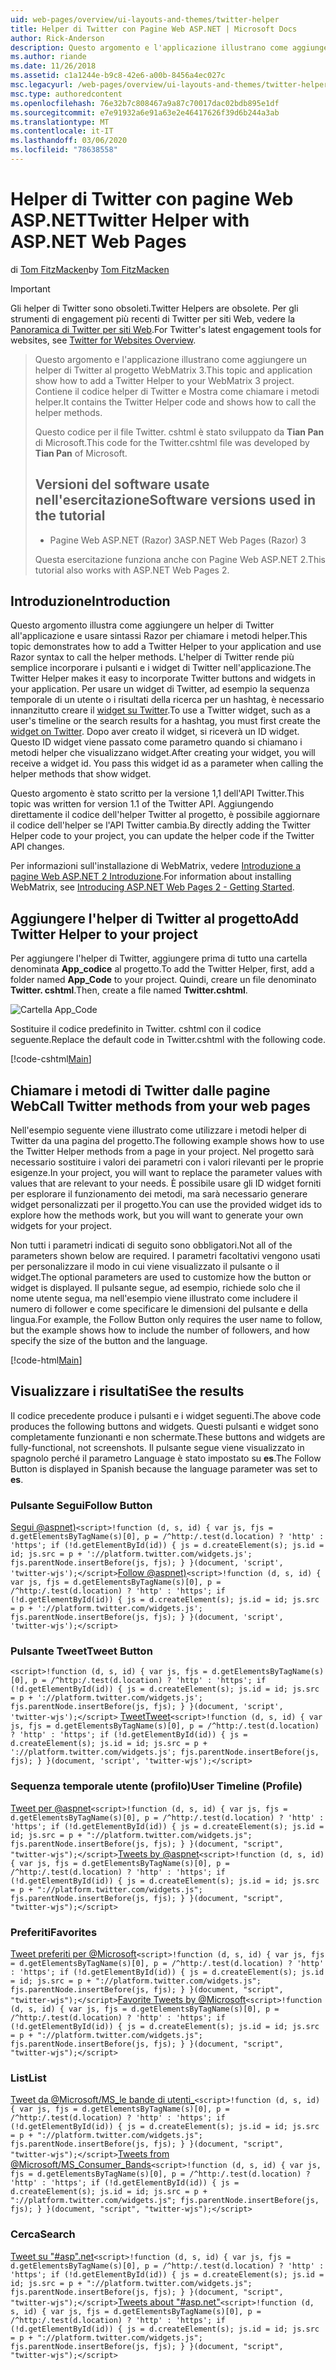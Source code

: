 ```yaml
---
uid: web-pages/overview/ui-layouts-and-themes/twitter-helper
title: Helper di Twitter con Pagine Web ASP.NET | Microsoft Docs
author: Rick-Anderson
description: Questo argomento e l'applicazione illustrano come aggiungere un helper di Twitter al progetto WebMatrix 3. Contiene il codice dell'helper di Twitter e Mostra come chiamare l'helper...
ms.author: riande
ms.date: 11/26/2018
ms.assetid: c1a1244e-b9c8-42e6-a00b-8456a4ec027c
msc.legacyurl: /web-pages/overview/ui-layouts-and-themes/twitter-helper
msc.type: authoredcontent
ms.openlocfilehash: 76e32b7c808467a9a87c70017dac02bdb895e1df
ms.sourcegitcommit: e7e91932a6e91a63e2e46417626f39d6b244a3ab
ms.translationtype: MT
ms.contentlocale: it-IT
ms.lasthandoff: 03/06/2020
ms.locfileid: "78638558"
---
```

# <a name="twitter-helper-with-aspnet-web-pages"></a><span data-ttu-id="47478-104">Helper di Twitter con pagine Web ASP.NET</span><span class="sxs-lookup"><span data-stu-id="47478-104">Twitter Helper with ASP.NET Web Pages</span></span>

<span data-ttu-id="47478-105">di [Tom FitzMacken](https://github.com/tfitzmac)</span><span class="sxs-lookup"><span data-stu-id="47478-105">by [Tom FitzMacken](https://github.com/tfitzmac)</span></span>

> [!IMPORTANT]
> <span data-ttu-id="47478-106">Gli helper di Twitter sono obsoleti.</span><span class="sxs-lookup"><span data-stu-id="47478-106">Twitter Helpers are obsolete.</span></span> <span data-ttu-id="47478-107">Per gli strumenti di engagement più recenti di Twitter per siti Web, vedere la [Panoramica di Twitter per siti Web](https://developer.twitter.com/en/docs/twitter-for-websites/overview).</span><span class="sxs-lookup"><span data-stu-id="47478-107">For Twitter's latest engagement tools for websites, see [Twitter for Websites Overview](https://developer.twitter.com/en/docs/twitter-for-websites/overview).</span></span>

> <span data-ttu-id="47478-108">Questo argomento e l'applicazione illustrano come aggiungere un helper di Twitter al progetto WebMatrix 3.</span><span class="sxs-lookup"><span data-stu-id="47478-108">This topic and application show how to add a Twitter Helper to your WebMatrix 3 project.</span></span> <span data-ttu-id="47478-109">Contiene il codice helper di Twitter e Mostra come chiamare i metodi helper.</span><span class="sxs-lookup"><span data-stu-id="47478-109">It contains the Twitter Helper code and shows how to call the helper methods.</span></span>
> 
> <span data-ttu-id="47478-110">Questo codice per il file Twitter. cshtml è stato sviluppato da **Tian Pan** di Microsoft.</span><span class="sxs-lookup"><span data-stu-id="47478-110">This code for the Twitter.cshtml file was developed by **Tian Pan** of Microsoft.</span></span>
> 
> ## <a name="software-versions-used-in-the-tutorial"></a><span data-ttu-id="47478-111">Versioni del software usate nell'esercitazione</span><span class="sxs-lookup"><span data-stu-id="47478-111">Software versions used in the tutorial</span></span>
> 
> 
> - <span data-ttu-id="47478-112">Pagine Web ASP.NET (Razor) 3</span><span class="sxs-lookup"><span data-stu-id="47478-112">ASP.NET Web Pages (Razor) 3</span></span>
>   
> 
> <span data-ttu-id="47478-113">Questa esercitazione funziona anche con Pagine Web ASP.NET 2.</span><span class="sxs-lookup"><span data-stu-id="47478-113">This tutorial also works with ASP.NET Web Pages 2.</span></span>

## <a name="introduction"></a><span data-ttu-id="47478-114">Introduzione</span><span class="sxs-lookup"><span data-stu-id="47478-114">Introduction</span></span>

<span data-ttu-id="47478-115">Questo argomento illustra come aggiungere un helper di Twitter all'applicazione e usare sintassi Razor per chiamare i metodi helper.</span><span class="sxs-lookup"><span data-stu-id="47478-115">This topic demonstrates how to add a Twitter Helper to your application and use Razor syntax to call the helper methods.</span></span> <span data-ttu-id="47478-116">L'helper di Twitter rende più semplice incorporare i pulsanti e i widget di Twitter nell'applicazione.</span><span class="sxs-lookup"><span data-stu-id="47478-116">The Twitter Helper makes it easy to incorporate Twitter buttons and widgets in your application.</span></span> <span data-ttu-id="47478-117">Per usare un widget di Twitter, ad esempio la sequenza temporale di un utente o i risultati della ricerca per un hashtag, è necessario innanzitutto creare il [widget su Twitter](https://twitter.com/settings/widgets).</span><span class="sxs-lookup"><span data-stu-id="47478-117">To use a Twitter widget, such as a user's timeline or the search results for a hashtag, you must first create the [widget on Twitter](https://twitter.com/settings/widgets).</span></span> <span data-ttu-id="47478-118">Dopo aver creato il widget, si riceverà un ID widget. Questo ID widget viene passato come parametro quando si chiamano i metodi helper che visualizzano widget.</span><span class="sxs-lookup"><span data-stu-id="47478-118">After creating your widget, you will receive a widget id. You pass this widget id as a parameter when calling the helper methods that show widget.</span></span>

<span data-ttu-id="47478-119">Questo argomento è stato scritto per la versione 1,1 dell'API Twitter.</span><span class="sxs-lookup"><span data-stu-id="47478-119">This topic was written for version 1.1 of the Twitter API.</span></span> <span data-ttu-id="47478-120">Aggiungendo direttamente il codice dell'helper Twitter al progetto, è possibile aggiornare il codice dell'helper se l'API Twitter cambia.</span><span class="sxs-lookup"><span data-stu-id="47478-120">By directly adding the Twitter Helper code to your project, you can update the helper code if the Twitter API changes.</span></span>

<span data-ttu-id="47478-121">Per informazioni sull'installazione di WebMatrix, vedere [Introduzione a pagine Web ASP.NET 2 Introduzione](../getting-started/introducing-aspnet-web-pages-2/getting-started.md).</span><span class="sxs-lookup"><span data-stu-id="47478-121">For information about installing WebMatrix, see [Introducing ASP.NET Web Pages 2 - Getting Started](../getting-started/introducing-aspnet-web-pages-2/getting-started.md).</span></span>

## <a name="add-twitter-helper-to-your-project"></a><span data-ttu-id="47478-122">Aggiungere l'helper di Twitter al progetto</span><span class="sxs-lookup"><span data-stu-id="47478-122">Add Twitter Helper to your project</span></span>

<span data-ttu-id="47478-123">Per aggiungere l'helper di Twitter, aggiungere prima di tutto una cartella denominata **App\_codice** al progetto.</span><span class="sxs-lookup"><span data-stu-id="47478-123">To add the Twitter Helper, first, add a folder named **App\_Code** to your project.</span></span> <span data-ttu-id="47478-124">Quindi, creare un file denominato **Twitter. cshtml**.</span><span class="sxs-lookup"><span data-stu-id="47478-124">Then, create a file named **Twitter.cshtml**.</span></span>

![Cartella App_Code](twitter-helper/_static/image1.png)

<span data-ttu-id="47478-126">Sostituire il codice predefinito in Twitter. cshtml con il codice seguente.</span><span class="sxs-lookup"><span data-stu-id="47478-126">Replace the default code in Twitter.cshtml with the following code.</span></span>

[!code-cshtml[Main](twitter-helper/samples/sample1.cshtml)]

## <a name="call-twitter-methods-from-your-web-pages"></a><span data-ttu-id="47478-127">Chiamare i metodi di Twitter dalle pagine Web</span><span class="sxs-lookup"><span data-stu-id="47478-127">Call Twitter methods from your web pages</span></span>

<span data-ttu-id="47478-128">Nell'esempio seguente viene illustrato come utilizzare i metodi helper di Twitter da una pagina del progetto.</span><span class="sxs-lookup"><span data-stu-id="47478-128">The following example shows how to use the Twitter Helper methods from a page in your project.</span></span> <span data-ttu-id="47478-129">Nel progetto sarà necessario sostituire i valori dei parametri con i valori rilevanti per le proprie esigenze.</span><span class="sxs-lookup"><span data-stu-id="47478-129">In your project, you will want to replace the parameter values with values that are relevant to your needs.</span></span> <span data-ttu-id="47478-130">È possibile usare gli ID widget forniti per esplorare il funzionamento dei metodi, ma sarà necessario generare widget personalizzati per il progetto.</span><span class="sxs-lookup"><span data-stu-id="47478-130">You can use the provided widget ids to explore how the methods work, but you will want to generate your own widgets for your project.</span></span>

<span data-ttu-id="47478-131">Non tutti i parametri indicati di seguito sono obbligatori.</span><span class="sxs-lookup"><span data-stu-id="47478-131">Not all of the parameters shown below are required.</span></span> <span data-ttu-id="47478-132">I parametri facoltativi vengono usati per personalizzare il modo in cui viene visualizzato il pulsante o il widget.</span><span class="sxs-lookup"><span data-stu-id="47478-132">The optional parameters are used to customize how the button or widget is displayed.</span></span> <span data-ttu-id="47478-133">Il pulsante segue, ad esempio, richiede solo che il nome utente segua, ma nell'esempio viene illustrato come includere il numero di follower e come specificare le dimensioni del pulsante e della lingua.</span><span class="sxs-lookup"><span data-stu-id="47478-133">For example, the Follow Button only requires the user name to follow, but the example shows how to include the number of followers, and how specify the size of the button and the language.</span></span>

[!code-html[Main](twitter-helper/samples/sample2.html)]

## <a name="see-the-results"></a><span data-ttu-id="47478-134">Visualizzare i risultati</span><span class="sxs-lookup"><span data-stu-id="47478-134">See the results</span></span>

<span data-ttu-id="47478-135">Il codice precedente produce i pulsanti e i widget seguenti.</span><span class="sxs-lookup"><span data-stu-id="47478-135">The above code produces the following buttons and widgets.</span></span> <span data-ttu-id="47478-136">Questi pulsanti e widget sono completamente funzionanti e non schermate.</span><span class="sxs-lookup"><span data-stu-id="47478-136">These buttons and widgets are fully-functional, not screenshots.</span></span> <span data-ttu-id="47478-137">Il pulsante segue viene visualizzato in spagnolo perché il parametro Language è stato impostato su **es**.</span><span class="sxs-lookup"><span data-stu-id="47478-137">The Follow Button is displayed in Spanish because the language parameter was set to **es**.</span></span>

### <a name="follow-button"></a><span data-ttu-id="47478-138">Pulsante Segui</span><span class="sxs-lookup"><span data-stu-id="47478-138">Follow Button</span></span>

<span data-ttu-id="47478-139">[Segui @aspnet)](https://twitter.com/aspnet)`<script>!function (d, s, id) { var js, fjs = d.getElementsByTagName(s)[0], p = /^http:/.test(d.location) ? 'http' : 'https'; if (!d.getElementById(id)) { js = d.createElement(s); js.id = id; js.src = p + '://platform.twitter.com/widgets.js'; fjs.parentNode.insertBefore(js, fjs); } }(document, 'script', 'twitter-wjs');</script>`</span><span class="sxs-lookup"><span data-stu-id="47478-139">[Follow @aspnet)](https://twitter.com/aspnet)`<script>!function (d, s, id) { var js, fjs = d.getElementsByTagName(s)[0], p = /^http:/.test(d.location) ? 'http' : 'https'; if (!d.getElementById(id)) { js = d.createElement(s); js.id = id; js.src = p + '://platform.twitter.com/widgets.js'; fjs.parentNode.insertBefore(js, fjs); } }(document, 'script', 'twitter-wjs');</script>`</span></span>

### <a name="tweet-button"></a><span data-ttu-id="47478-140">Pulsante Tweet</span><span class="sxs-lookup"><span data-stu-id="47478-140">Tweet Button</span></span>

<span data-ttu-id="47478-141">`<script>!function (d, s, id) { var js, fjs = d.getElementsByTagName(s)[0], p = /^http:/.test(d.location) ? 'http' : 'https'; if (!d.getElementById(id)) { js = d.createElement(s); js.id = id; js.src = p + '://platform.twitter.com/widgets.js'; fjs.parentNode.insertBefore(js, fjs); } }(document, 'script', 'twitter-wjs');</script>` [Tweet](https://twitter.com/share)</span><span class="sxs-lookup"><span data-stu-id="47478-141">[Tweet](https://twitter.com/share)`<script>!function (d, s, id) { var js, fjs = d.getElementsByTagName(s)[0], p = /^http:/.test(d.location) ? 'http' : 'https'; if (!d.getElementById(id)) { js = d.createElement(s); js.id = id; js.src = p + '://platform.twitter.com/widgets.js'; fjs.parentNode.insertBefore(js, fjs); } }(document, 'script', 'twitter-wjs');</script>`</span></span>

### <a name="user-timeline-profile"></a><span data-ttu-id="47478-142">Sequenza temporale utente (profilo)</span><span class="sxs-lookup"><span data-stu-id="47478-142">User Timeline (Profile)</span></span>

<span data-ttu-id="47478-143">[Tweet per @aspnet](https://twitter.com/aspnet)`<script>!function (d, s, id) { var js, fjs = d.getElementsByTagName(s)[0], p = /^http:/.test(d.location) ? 'http' : 'https'; if (!d.getElementById(id)) { js = d.createElement(s); js.id = id; js.src = p + "://platform.twitter.com/widgets.js"; fjs.parentNode.insertBefore(js, fjs); } }(document, "script", "twitter-wjs");</script>`</span><span class="sxs-lookup"><span data-stu-id="47478-143">[Tweets by @aspnet](https://twitter.com/aspnet)`<script>!function (d, s, id) { var js, fjs = d.getElementsByTagName(s)[0], p = /^http:/.test(d.location) ? 'http' : 'https'; if (!d.getElementById(id)) { js = d.createElement(s); js.id = id; js.src = p + "://platform.twitter.com/widgets.js"; fjs.parentNode.insertBefore(js, fjs); } }(document, "script", "twitter-wjs");</script>`</span></span>

### <a name="favorites"></a><span data-ttu-id="47478-144">Preferiti</span><span class="sxs-lookup"><span data-stu-id="47478-144">Favorites</span></span>

<span data-ttu-id="47478-145">[Tweet preferiti per @Microsoft](https://twitter.com/Microsoft/favorites)`<script>!function (d, s, id) { var js, fjs = d.getElementsByTagName(s)[0], p = /^http:/.test(d.location) ? 'http' : 'https'; if (!d.getElementById(id)) { js = d.createElement(s); js.id = id; js.src = p + "://platform.twitter.com/widgets.js"; fjs.parentNode.insertBefore(js, fjs); } }(document, "script", "twitter-wjs");</script>`</span><span class="sxs-lookup"><span data-stu-id="47478-145">[Favorite Tweets by @Microsoft](https://twitter.com/Microsoft/favorites)`<script>!function (d, s, id) { var js, fjs = d.getElementsByTagName(s)[0], p = /^http:/.test(d.location) ? 'http' : 'https'; if (!d.getElementById(id)) { js = d.createElement(s); js.id = id; js.src = p + "://platform.twitter.com/widgets.js"; fjs.parentNode.insertBefore(js, fjs); } }(document, "script", "twitter-wjs");</script>`</span></span>

### <a name="list"></a><span data-ttu-id="47478-146">List</span><span class="sxs-lookup"><span data-stu-id="47478-146">List</span></span>

<span data-ttu-id="47478-147">[Tweet da @Microsoft/MS\_le bande di utenti\_](https://twitter.com/microsoft/ms-consumer-brands/)`<script>!function (d, s, id) { var js, fjs = d.getElementsByTagName(s)[0], p = /^http:/.test(d.location) ? 'http' : 'https'; if (!d.getElementById(id)) { js = d.createElement(s); js.id = id; js.src = p + "://platform.twitter.com/widgets.js"; fjs.parentNode.insertBefore(js, fjs); } }(document, "script", "twitter-wjs");</script>`</span><span class="sxs-lookup"><span data-stu-id="47478-147">[Tweets from @Microsoft/MS\_Consumer\_Bands](https://twitter.com/microsoft/ms-consumer-brands/)`<script>!function (d, s, id) { var js, fjs = d.getElementsByTagName(s)[0], p = /^http:/.test(d.location) ? 'http' : 'https'; if (!d.getElementById(id)) { js = d.createElement(s); js.id = id; js.src = p + "://platform.twitter.com/widgets.js"; fjs.parentNode.insertBefore(js, fjs); } }(document, "script", "twitter-wjs");</script>`</span></span>

### <a name="search"></a><span data-ttu-id="47478-148">Cerca</span><span class="sxs-lookup"><span data-stu-id="47478-148">Search</span></span>

<span data-ttu-id="47478-149">[Tweet su &quot;#asp&quot;.net](https://twitter.com/search?q=%23asp.net)`<script>!function (d, s, id) { var js, fjs = d.getElementsByTagName(s)[0], p = /^http:/.test(d.location) ? 'http' : 'https'; if (!d.getElementById(id)) { js = d.createElement(s); js.id = id; js.src = p + "://platform.twitter.com/widgets.js"; fjs.parentNode.insertBefore(js, fjs); } }(document, "script", "twitter-wjs");</script>`</span><span class="sxs-lookup"><span data-stu-id="47478-149">[Tweets about &quot;#asp.net&quot;](https://twitter.com/search?q=%23asp.net)`<script>!function (d, s, id) { var js, fjs = d.getElementsByTagName(s)[0], p = /^http:/.test(d.location) ? 'http' : 'https'; if (!d.getElementById(id)) { js = d.createElement(s); js.id = id; js.src = p + "://platform.twitter.com/widgets.js"; fjs.parentNode.insertBefore(js, fjs); } }(document, "script", "twitter-wjs");</script>`</span></span>
